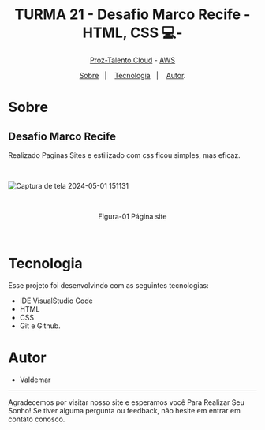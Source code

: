 <h1 align="center"> TURMA 21 - Desafio Marco Recife - HTML, CSS 💻- </h1>

<p align="center"> <a href="https://prozeducacao.com.br/" target="_blank" >Proz-Talento Cloud</a> - <a href="https://aws.amazon.com/pt/" target="_blank">AWS</a> </p>

<p align="center">
<a href="#sobre">Sobre</a>&nbsp;&nbsp;&nbsp|&nbsp;&nbsp;&nbsp;
<a href="#tecnologia">Tecnologia</a>&nbsp;&nbsp;&nbsp|&nbsp;&nbsp;&nbsp;
<a href="#autores">Autor</a>.</p>

# Sobre

##  Desafio Marco Recife
Realizado Paginas Sites e estilizado com css ficou simples, mas eficaz.


<br>
<p align="center">


![Captura de tela 2024-05-01 151131](https://github.com/1985Valdemar/Desafio_Proz_cidade_Recife-/assets/114195427/0b2f00d7-8aaa-4b2d-b96e-1ef1a94872c8)


  
  <br>
  </p>
   <p align="center">Figura-01  Página site</p>



<br>

# Tecnologia

Esse projeto foi desenvolvindo com as seguintes tecnologias:

- IDE VisualStudio Code
- HTML
- CSS
- Git e Github.

# Autor
- Valdemar
---

Agradecemos por visitar nosso site e esperamos você Para Realizar Seu Sonho! Se tiver alguma pergunta ou feedback, não hesite em entrar em contato conosco.
